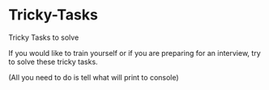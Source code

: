 # Tricky-Tasks
Tricky Tasks to solve

If you would like to train yourself or if you are preparing for an interview, try to solve these tricky tasks.

(All you need to do is tell what will print to console)
